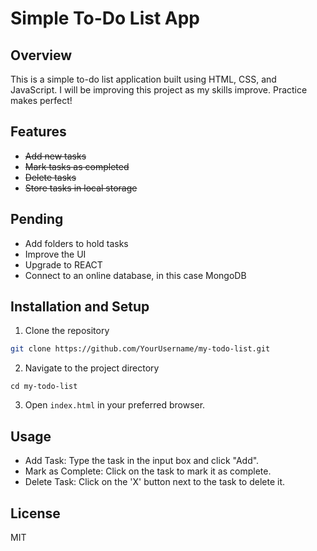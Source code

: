 # Simple To-Do List App

## Overview

This is a simple to-do list application built using HTML, CSS, and JavaScript.
I will be improving this project as my skills improve.
Practice makes perfect!


## Features

-  ~~Add new tasks~~
-  ~~Mark tasks as completed~~
-  ~~Delete tasks~~
-  ~~Store tasks in local storage~~

## Pending
- Add folders to hold tasks
- Improve the UI
- Upgrade to REACT
- Connect to an online database, in this case MongoDB

## Installation and Setup

1. Clone the repository
```bash
git clone https://github.com/YourUsername/my-todo-list.git
```
2. Navigate to the project directory
```
cd my-todo-list
```
3. Open `index.html` in your preferred browser.

## Usage
- Add Task: Type the task in the input box and click "Add".
- Mark as Complete: Click on the task to mark it as complete.
- Delete Task: Click on the 'X' button next to the task to delete it.

## License
MIT